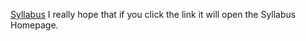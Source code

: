 [Syllabus](https://github.com/greenfox-academy/oracle-syllabus "Syllabus Homepage")
I really hope that if you click the link it will open the Syllabus Homepage. 
